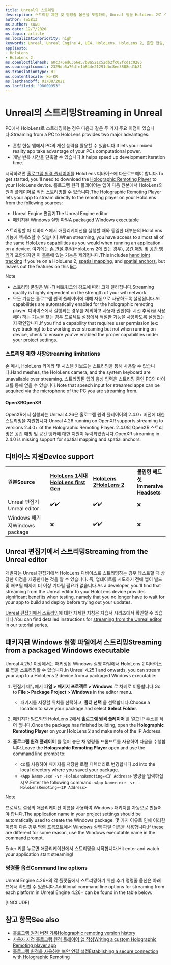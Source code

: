 ```yaml
---
title: Unreal의 스트리밍
description: 스트리밍 제한 및 명령줄 옵션을 포함하여, Unreal 앱을 HoloLens 2로 스트리밍하는 방법에 대해 알아봅니다.
author: sw5813
ms.author: suwu
ms.date: 12/7/2020
ms.topic: article
ms.localizationpriority: high
keywords: Unreal, Unreal Engine 4, UE4, HoloLens, HoloLens 2, 혼합 현실, 스트리밍, PC, 홀로그램 앱 원격, 홀로그램 원격 플레이어, 설명서, 혼합 현실 헤드셋, windows mixed reality 헤드셋, 가상 현실 헤드셋
appliesto:
- HoloLens
- HoloLens 2
ms.openlocfilehash: a0c376ed6366e57b8a521c52db2fc02fcd1c0285
ms.sourcegitcommit: 2329db5a76dfe1b844e21291dbc8ee3888ed1b81
ms.translationtype: HT
ms.contentlocale: ko-KR
ms.lasthandoff: 01/08/2021
ms.locfileid: "98009953"
---
```

# <a name="streaming-in-unreal"></a><span data-ttu-id="2de83-104">Unreal의 스트리밍</span><span class="sxs-lookup"><span data-stu-id="2de83-104">Streaming in Unreal</span></span>

<span data-ttu-id="2de83-105">PC에서 HoloLens로 스트리밍하는 경우 다음과 같은 두 가지 주요 이점이 있습니다.</span><span class="sxs-lookup"><span data-stu-id="2de83-105">Streaming from a PC to HoloLens provides two major advantages:</span></span> 
* <span data-ttu-id="2de83-106">혼합 현실 앱에서 PC의 계산 능력을 활용할 수 있습니다.</span><span class="sxs-lookup"><span data-stu-id="2de83-106">It lets your mixed reality app take advantage of your PCs computational power.</span></span> 
* <span data-ttu-id="2de83-107">개발 반복 시간을 단축할 수 있습니다.</span><span class="sxs-lookup"><span data-stu-id="2de83-107">It helps speed up development iteration time.</span></span> 

<span data-ttu-id="2de83-108">시작하려면 [홀로그램 원격 플레이어](../platform-capabilities-and-apis/holographic-remoting-player.md)를 HoloLens 디바이스에 다운로드해야 합니다.</span><span class="sxs-lookup"><span data-stu-id="2de83-108">To get started, you'll need to download the [Holographic Remoting Player](../platform-capabilities-and-apis/holographic-remoting-player.md) to your HoloLens device.</span></span> <span data-ttu-id="2de83-109">홀로그램 원격 플레이어는 앱이 다음 원본에서 HoloLens의 원격 플레이어로 직접 스트리밍할 수 있습니다.</span><span class="sxs-lookup"><span data-stu-id="2de83-109">The Holographic Remoting Player lets your app to stream  directly to the remoting player on your HoloLens from the following sources:</span></span>

* <span data-ttu-id="2de83-110">Unreal Engine 편집기</span><span class="sxs-lookup"><span data-stu-id="2de83-110">The Unreal Engine editor</span></span>
* <span data-ttu-id="2de83-111">패키지된 Windows 실행 파일</span><span class="sxs-lookup"><span data-stu-id="2de83-111">A packaged Windows executable</span></span> 

<span data-ttu-id="2de83-112">스트리밍할 때 디바이스에서 애플리케이션을 실행할 때와 동일한 대부분의 HoloLens 기능에 액세스할 수 있습니다.</span><span class="sxs-lookup"><span data-stu-id="2de83-112">When streaming, you have access to almost all of the same HoloLens capabilities as you would when running an application on a device.</span></span> <span data-ttu-id="2de83-113">여기에는 [손 관절 추적](unreal-hand-tracking.md)(HoloLens 2에 있는 경우), [공간 매핑](unreal-spatial-mapping.md) 및 [공간 앵커](unreal-spatial-anchors.md)가 포함되지만 이 [목록](../platform-capabilities-and-apis/holographic-remoting-troubleshooting.md)에 있는 기능은 제외됩니다.</span><span class="sxs-lookup"><span data-stu-id="2de83-113">This includes [hand joint tracking](unreal-hand-tracking.md) if you're on a HoloLens 2, [spatial mapping](unreal-spatial-mapping.md), and [spatial anchors](unreal-spatial-anchors.md), but leaves out the features on this [list](../platform-capabilities-and-apis/holographic-remoting-troubleshooting.md).</span></span> 

> [!NOTE]
> * <span data-ttu-id="2de83-114">스트리밍 품질은 Wi-Fi 네트워크의 강도에 따라 크게 달라집니다.</span><span class="sxs-lookup"><span data-stu-id="2de83-114">Streaming quality is highly dependent on the strength of your wifi network.</span></span>
> * <span data-ttu-id="2de83-115">모든 기능은 홀로그램 원격 플레이어에 대해 자동으로 사용하도록 설정됩니다.</span><span class="sxs-lookup"><span data-stu-id="2de83-115">All capabilities are automatically enabled for the holographic remoting player.</span></span> <span data-ttu-id="2de83-116">디바이스에서 실행되는 경우를 제외하고 사용자 권한(예: 시선 추적)을 사용해야 하는 기능을 찾는 경우 프로젝트 설정에서 적절한 기능을 사용하도록 설정했는지 확인합니다.</span><span class="sxs-lookup"><span data-stu-id="2de83-116">If you find a capability that requires user permission (ex: eye tracking) to be working over streaming but not when running on device, check to ensure you've enabled the proper capabilities under your project settings.</span></span>

### <a name="streaming-limitations"></a><span data-ttu-id="2de83-117">스트리밍 제한 사항</span><span class="sxs-lookup"><span data-stu-id="2de83-117">Streaming limitations</span></span>

<span data-ttu-id="2de83-118">손 메시, HoloLens 카메라 및 시스템 키보드는 스트리밍을 통해 사용할 수 없습니다.</span><span class="sxs-lookup"><span data-stu-id="2de83-118">Hand meshes, the HoloLens camera, and the system keyboard are unavailable over streaming.</span></span> <span data-ttu-id="2de83-119">스트리밍된 앱의 음성 입력은 스트리밍 중인 PC의 마이크를 통해 얻을 수 있습니다.</span><span class="sxs-lookup"><span data-stu-id="2de83-119">Note that speech input for streamed apps can be acquired via the microphone of the PC you are streaming from.</span></span>

#### <a name="openxr"></a><span data-ttu-id="2de83-120">OpenXR</span><span class="sxs-lookup"><span data-stu-id="2de83-120">OpenXR</span></span>

<span data-ttu-id="2de83-121">OpenXR에서 실행되는 Unreal 4.26은 홀로그램 원격 플레이어의 2.4.0+ 버전에 대한 스트리밍을 지원합니다.</span><span class="sxs-lookup"><span data-stu-id="2de83-121">Unreal 4.26 running on OpenXR supports streaming to versions 2.4.0+ of the Holographic Remoting Player.</span></span> <span data-ttu-id="2de83-122">2\.4.0의 OpenXR 스트리밍은 공간 매핑 및 공간 앵커에 대한 지원이 누락되었습니다.</span><span class="sxs-lookup"><span data-stu-id="2de83-122">OpenXR streaming in 2.4.0 is missing support for spatial mapping and spatial anchors.</span></span> 

## <a name="device-support"></a><span data-ttu-id="2de83-123">디바이스 지원</span><span class="sxs-lookup"><span data-stu-id="2de83-123">Device support</span></span>

<table>
    <colgroup>
    <col width="33%" />
    <col width="33%" />
    <col width="33%" />
    </colgroup>
    <tr>
        <td><span data-ttu-id="2de83-124"><strong>원본</strong></span><span class="sxs-lookup"><span data-stu-id="2de83-124"><strong>Source</strong></span></span></td>
        <td><span data-ttu-id="2de83-125"><a href="https://docs.microsoft.com/hololens/hololens1-hardware"><strong>HoloLens 1세대</strong></a></span><span class="sxs-lookup"><span data-stu-id="2de83-125"><a href="https://docs.microsoft.com/hololens/hololens1-hardware"><strong>HoloLens first Gen</strong></a></span></span></td>
        <td><span data-ttu-id="2de83-126"><a href="https://www.microsoft.com/hololens/hardware"><strong>HoloLens 2</strong></a></span><span class="sxs-lookup"><span data-stu-id="2de83-126"><a href="https://www.microsoft.com/hololens/hardware"><strong>HoloLens 2</strong></a></span></span></td>
        <td><span data-ttu-id="2de83-127"><strong>몰입형 헤드셋</strong></span><span class="sxs-lookup"><span data-stu-id="2de83-127"><strong>Immersive Headsets</strong></span></span></td>
    </tr>
     <tr>
        <td><span data-ttu-id="2de83-128">Unreal 편집기</span><span class="sxs-lookup"><span data-stu-id="2de83-128">Unreal editor</span></span></td>
        <td><span data-ttu-id="2de83-129">✔️</span><span class="sxs-lookup"><span data-stu-id="2de83-129">✔️</span></span></td>
        <td><span data-ttu-id="2de83-130">✔️</span><span class="sxs-lookup"><span data-stu-id="2de83-130">✔️</span></span></td>
        <td>❌</td>
    </tr>
    <tr>
        <td><span data-ttu-id="2de83-131">Windows 패키지</span><span class="sxs-lookup"><span data-stu-id="2de83-131">Windows package</span></span></td>
        <td>❌</td>
        <td><span data-ttu-id="2de83-132">✔️</span><span class="sxs-lookup"><span data-stu-id="2de83-132">✔️</span></span></td>
        <td>❌</td>
    </tr>

</table>

## <a name="streaming-from-the-unreal-editor"></a><span data-ttu-id="2de83-133">Unreal 편집기에서 스트리밍</span><span class="sxs-lookup"><span data-stu-id="2de83-133">Streaming from the Unreal editor</span></span>

<span data-ttu-id="2de83-134">개발자는 Unreal 편집기에서 HoloLens 디바이스로 스트리밍하는 경우 테스트할 때 상당한 이점을 제공한다는 것을 알 수 있습니다. 즉, 업데이트를 시도하기 전에 앱이 빌드 및 배포될 때까지 더 이상 기다릴 필요가 없습니다.</span><span class="sxs-lookup"><span data-stu-id="2de83-134">As a developer, you'll find that streaming from the Unreal editor to your HoloLens device provides significant benefits when testing, namely that you no longer have to wait for your app to build and deploy before trying out your updates.</span></span>

<span data-ttu-id="2de83-135">[Unreal 편집기에서 스트리밍](tutorials/unreal-uxt-ch6.md#device-only-streaming)에 대한 자세한 지침은 자습서 시리즈에서 확인할 수 있습니다.</span><span class="sxs-lookup"><span data-stu-id="2de83-135">You can find detailed instructions for [streaming from the Unreal editor](tutorials/unreal-uxt-ch6.md#device-only-streaming) in our tutorial series.</span></span>

## <a name="streaming-from-a-packaged-windows-executable"></a><span data-ttu-id="2de83-136">패키지된 Windows 실행 파일에서 스트리밍</span><span class="sxs-lookup"><span data-stu-id="2de83-136">Streaming from a packaged Windows executable</span></span>

<span data-ttu-id="2de83-137">Unreal 4.25.1 이상에서는 패키징된 Windows 실행 파일에서 HoloLens 2 디바이스로 앱을 스트리밍할 수 있습니다.</span><span class="sxs-lookup"><span data-stu-id="2de83-137">In Unreal 4.25.1 and onwards, you can stream your app to a HoloLens 2 device from a packaged Windows executable:</span></span> 

1. <span data-ttu-id="2de83-138">편집기 메뉴에서 **파일 > 패키지 프로젝트 > Windows** 로 차례로 이동합니다.</span><span class="sxs-lookup"><span data-stu-id="2de83-138">Go to **File > Package Project > Windows** in the editor menu.</span></span> 
    * <span data-ttu-id="2de83-139">패키지를 저장할 위치를 선택하고, **폴더 선택** 을 선택합니다.</span><span class="sxs-lookup"><span data-stu-id="2de83-139">Choose a location to save your package and select **Select Folder**.</span></span>

2. <span data-ttu-id="2de83-140">패키지가 빌드되면 HoloLens 2에서 **홀로그램 원격 플레이어** 를 열고 IP 주소를 적어 둡니다.</span><span class="sxs-lookup"><span data-stu-id="2de83-140">Once the package has finished building, open the **Holographic Remoting Player** on your HoloLens 2 and make note of the IP Address.</span></span> 
3. <span data-ttu-id="2de83-141">**홀로그램 원격 플레이어** 를 열어 놓은 채 명령줄 프롬프트를 사용하여 다음을 수행합니다.</span><span class="sxs-lookup"><span data-stu-id="2de83-141">Leave the **Holographic Remoting Player** open and use the command line prompt to:</span></span> 
    * <span data-ttu-id="2de83-142">cd를 사용하여 패키지를 저장한 로컬 디렉터리로 변경합니다.</span><span class="sxs-lookup"><span data-stu-id="2de83-142">cd into the local directory where you saved your package.</span></span>
    * <span data-ttu-id="2de83-143">`<App Name>.exe -vr -HoloLensRemoting=<IP Address>` 명령을 입력하십시오.</span><span class="sxs-lookup"><span data-stu-id="2de83-143">Enter the following command: `<App Name>.exe -vr -HoloLensRemoting=<IP Address>`</span></span>

> [!NOTE]
> <span data-ttu-id="2de83-144">프로젝트 설정의 애플리케이션 이름을 사용하여 Windows 패키지를 자동으로 만들어야 합니다.</span><span class="sxs-lookup"><span data-stu-id="2de83-144">The application name in your project settings should be automatically used to create the Windows package.</span></span> <span data-ttu-id="2de83-145">몇 가지 이유로 인해 이러한 이름이 다른 경우 명령 프롬프트에서 Windows 실행 파일 이름을 사용합니다.</span><span class="sxs-lookup"><span data-stu-id="2de83-145">If these are different for some reason, use the Windows executable name in the command prompt.</span></span>

<span data-ttu-id="2de83-146">Enter 키를 누르면 애플리케이션에서 스트리밍을 시작합니다.</span><span class="sxs-lookup"><span data-stu-id="2de83-146">Hit enter and watch your application start streaming!</span></span>

### <a name="command-line-options"></a><span data-ttu-id="2de83-147">명령줄 옵션</span><span class="sxs-lookup"><span data-stu-id="2de83-147">Command line options</span></span>

<span data-ttu-id="2de83-148">Unreal Engine 4.26+의 각 플랫폼에서 스트리밍하기 위한 추가 명령줄 옵션은 아래 표에서 확인할 수 있습니다.</span><span class="sxs-lookup"><span data-stu-id="2de83-148">Additional command line options for streaming from each platform in Unreal Engine 4.26+ can be found in the table below.</span></span> 

[!INCLUDE[](includes/tabs-streaming-args.md)]

## <a name="see-also"></a><span data-ttu-id="2de83-149">참고 항목</span><span class="sxs-lookup"><span data-stu-id="2de83-149">See also</span></span>

* [<span data-ttu-id="2de83-150">홀로그램 원격 버전 기록</span><span class="sxs-lookup"><span data-stu-id="2de83-150">Holographic remoting version history</span></span>](../platform-capabilities-and-apis/holographic-remoting-version-history.md)
* [<span data-ttu-id="2de83-151">사용자 지정 홀로그램 원격 플레이어 앱 작성</span><span class="sxs-lookup"><span data-stu-id="2de83-151">Writing a custom Holographic Remoting player app</span></span>](../platform-capabilities-and-apis/holographic-remoting-create-player.md)
* [<span data-ttu-id="2de83-152">홀로그램 원격을 사용하여 보안 연결 설정</span><span class="sxs-lookup"><span data-stu-id="2de83-152">Establishing a secure connection with Holographic Remoting</span></span>](../platform-capabilities-and-apis/holographic-remoting-secure-connection.md)
